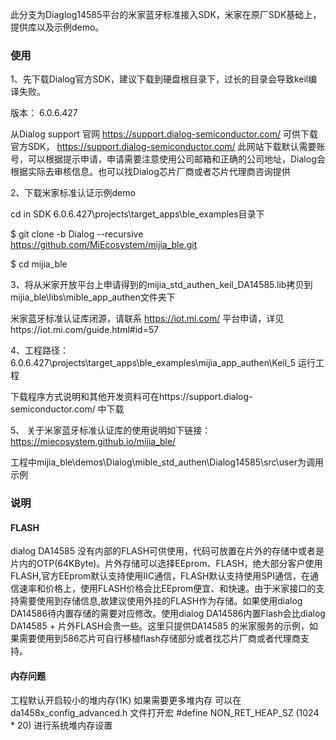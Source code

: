 此分支为Diaglog14585平台的米家蓝牙标准接入SDK，米家在原厂SDK基础上，提供库以及示例demo。

### 使用

1、先下载Dialog官方SDK，建议下载到硬盘根目录下，过长的目录会导致keil编译失败。

版本： 6.0.6.427

从Dialog support 官网 https://support.dialog-semiconductor.com/  可供下载官方SDK，
https://support.dialog-semiconductor.com/
此网站下载默认需要账号，可以根据提示申请，申请需要注意使用公司邮箱和正确的公司地址，Dialog会根据实际去审核信息。也可以找Dialog芯片厂商或者芯片代理商咨询提供

2、下载米家标准认证示例demo

cd in SDK 6.0.6.427\projects\target_apps\ble_examples目录下

$  git clone -b Dialog --recursive https://github.com/MiEcosystem/mijia_ble.git

$ cd mijia_ble

3、将从米家开放平台上申请得到的mijia_std_authen_keil_DA14585.lib拷贝到mijia_ble\libs\mible_app_authen文件夹下

米家蓝牙标准认证库闭源，请联系 https://iot.mi.com/ 平台申请，详见https://iot.mi.com/guide.html#id=57

4、工程路径：6.0.6.427\projects\target_apps\ble_examples\mijia_app_authen\Keil_5 运行工程

下载程序方式说明和其他开发资料可在https://support.dialog-semiconductor.com/ 中下载

5、 关于米家蓝牙标准认证库的使用说明如下链接：https://miecosystem.github.io/mijia_ble/

工程中mijia_ble\demos\Dialog\mible_std_authen\Dialog14585\src\user为调用示例

### 说明

#### FLASH
dialog DA14585 没有内部的FLASH可供使用，代码可放置在片外的存储中或者是片内的OTP(64KByte)。片外存储可以选择EEprom、FLASH，绝大部分客户使用FLASH,官方EEprom默认支持使用IIC通信，FLASH默认支持使用SPI通信，在通信速率和价格上，使用FLASH价格会比EEprom便宜、和快速。由于米家接口的支持需要使用到存储信息,故建议使用外挂的FLASH作为存储。如果使用dialog DA14586待内置存储的需要对应修改。使用dialog DA14586内置Flash会比dialog DA14585 + 片外FLASH会贵一些。这里只提供DA14585 的米家服务的示例，如果需要使用到586芯片可自行移植flash存储部分或者找芯片厂商或者代理商支持。

#### 内存问题
工程默认开启较小的堆内存(1K)    如果需要更多堆内存  可以在da1458x_config_advanced.h  文件打开宏 #define NON_RET_HEAP_SZ         (1024 * 20)    进行系统堆内存设置
